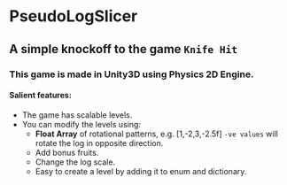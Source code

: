 # PseudoLogSlicer

## A simple knockoff to the game `Knife Hit`
### This game is made in Unity3D using Physics 2D Engine.

#### Salient features:
- The game has scalable levels.
- You can modify the levels using:
  - **Float Array** of rotational patterns, e.g. [1,-2,3,-2.5f] `-ve values` will rotate the log in opposite direction.
  - Add bonus fruits.
  - Change the log scale.
  - Easy to create a level by adding it to enum and dictionary.
